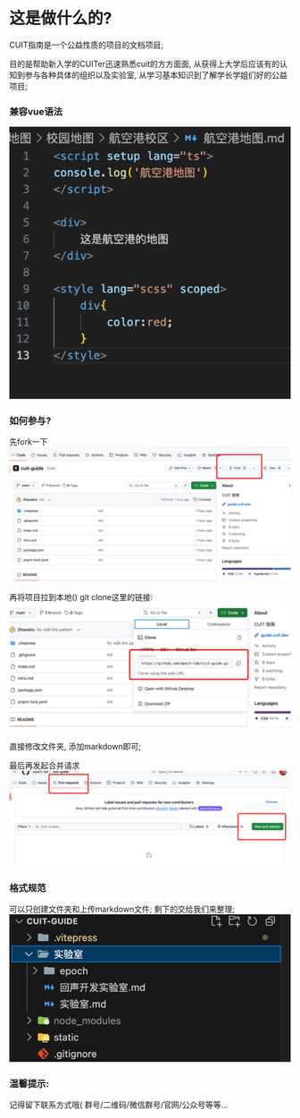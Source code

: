 # 这是做什么的?

CUIT指南是一个公益性质的项目的文档项目; 

目的是帮助新入学的CUITer迅速熟悉cuit的方方面面, 从获得上大学后应该有的认知到参与各种具体的组织以及实验室, 从学习基本知识到了解学长学姐们好的公益项目; 

### 兼容vue语法
![vue](./static/vuelang.png)

### 如何参与? 
先fork一下
![如何参与](./static/fork.png)

再将项目拉到本地()
git clone这里的链接: 
![拉到本地](./static/clone.png)

直接修改文件夹, 添加markdown即可; 

最后再发起合并请求
![pr](./static/pr.png)

### 格式规范
可以只创建文件夹和上传markdown文件; 剩下的交给我们来整理; 
![alt text](./static/push.png)

### 温馨提示: 
记得留下联系方式哦(
    群号/二维码/微信群号/官网/公众号等等...